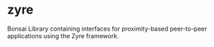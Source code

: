 # zyre

Bonsai Library containing interfaces for proximity-based peer-to-peer applications using the Zyre framework.
